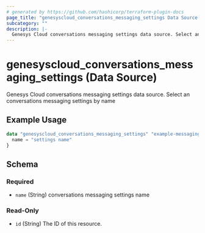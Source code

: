 ```yaml
---
# generated by https://github.com/hashicorp/terraform-plugin-docs
page_title: "genesyscloud_conversations_messaging_settings Data Source - terraform-provider-genesyscloud"
subcategory: ""
description: |-
  Genesys Cloud conversations messaging settings data source. Select an conversations messaging settings by name
---
```


# genesyscloud_conversations_messaging_settings (Data Source)

Genesys Cloud conversations messaging settings data source. Select an conversations messaging settings by name

## Example Usage

```terraform
data "genesyscloud_conversations_messaging_settings" "example-messaging-settings" {
  name = "settings name"
}
```

<!-- schema generated by tfplugindocs -->
## Schema

### Required

- `name` (String) conversations messaging settings name

### Read-Only

- `id` (String) The ID of this resource.
